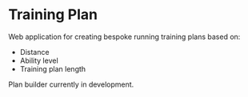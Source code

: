 # Training Plan

Web application for creating bespoke running training plans based on:
* Distance
* Ability level
* Training plan length

Plan builder currently in development.